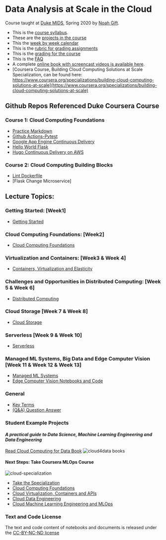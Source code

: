 # Data Analysis at Scale in the Cloud

Course taught at [Duke MIDS](https://datascience.duke.edu/noah-gift), Spring 2020 by [Noah Gift](https://www.noahgift.com/).  
* This is the [course syllabus](https://noahgift.github.io/cloud-data-analysis-at-scale/syllabus).
* These are the [projects in the course](https://noahgift.github.io/cloud-data-analysis-at-scale/projects)
* This the [week by week calendar](https://noahgift.github.io/cloud-data-analysis-at-scale/calendar)
* This is the [rubric for grading assignments](https://noahgift.github.io/cloud-data-analysis-at-scale/rubric)
* This is the [grading for the course](https://noahgift.github.io/cloud-data-analysis-at-scale/grading)
* This is the [FAQ](https://noahgift.github.io/cloud-data-analysis-at-scale/faq)
* A complete [online book with screencast videos is available here](https://paiml.com/docs/home/books/cloud-computing-for-data/chapter01-getting-started/).
* [Coursera Course, Building Cloud Computing Solutions at Scale Specialization, can be found here: https://www.coursera.org/specializations/building-cloud-computing-solutions-at-scale](https://www.coursera.org/specializations/building-cloud-computing-solutions-at-scale)

## Github Repos Referenced Duke Coursera Course

### Course 1: Cloud Computing Foundations

* [Practice Markdown](https://github.com/noahgift/duke-coursera-ccf-lab1/blob/main/Practice-Markdown.ipynb)
* [Github Actions-Pytest](https://github.com/noahgift/github-actions-pytest)
* [Google App Engine Continuous Delivery](https://github.com/noahgift/gcp-flask-ml-deploy)
* [Hello World Flask](https://github.com/noahgift/flask-hello-coursera)
* [Hugo Continuous Delivery on AWS](https://github.com/noahgift/dukehugofeb1)

### Course 2:  Cloud Computing Building Blocks

* [Lint Dockerfile](https://github.com/noahgift/duke-coursera-ccb-lab1)
* [Flask Change Microservice]


## Lecture Topics:

### Getting Started: [Week1]

* [Getting Started](https://paiml.com/docs/home/books/cloud-computing-for-data/chapter01-getting-started/)

### Cloud Computing Foundations: [Week2]

* [Cloud Computing Foundations](https://paiml.com/docs/home/books/cloud-computing-for-data/chapter02-cloud-foundations/)

### Virtualization and Containers: [Week3 & Week 4]

* [Containers, Virtualization and Elasticity](https://paiml.com/docs/home/books/cloud-computing-for-data/chapter03-virtualization-containers-elasticity/)

### Challenges and Opportunities in Distributed Computing: [Week 5 & Week 6]

* [Distributed Computing](https://paiml.com/docs/home/books/cloud-computing-for-data/chapter04-distributed-computing/)

### Cloud Storage [Week 7 & Week 8]

* [Cloud Storage](https://paiml.com/docs/home/books/cloud-computing-for-data/chapter05-cloud-storage/)

### Serverless [Week 9 & Week 10]

* [Serverless](https://paiml.com/docs/home/books/cloud-computing-for-data/chapter06-serverless-etl/)

### Managed ML Systems, Big Data and Edge Computer Vision [Week 11 & Week 12 & Week 13]

* [Managed ML Systems](https://paiml.com/docs/home/books/cloud-computing-for-data/chapter07-managed-ml/)
* [Edge Computer Vision Notebooks and Code](https://github.com/noahgift/edge-computer-vision)

### General

* [Key Terms](https://noahgift.github.io/cloud-data-analysis-at-scale/topics/key-terms)
* [(Q&A) Question Answer](https://noahgift.github.io/cloud-data-analysis-at-scale/topics/Question-Answer)

### Student Example Projects


#### *A practical guide to Data Science, Machine Learning Engineering and Data Engineering*

[Read Cloud Computing for Data Book](https://paiml.com/docs/home/books/cloud-computing-for-data/)
![cloud4data books](https://d2sofvawe08yqg.cloudfront.net/cloud4data/hero2x?1578933644)


#### Next Steps:  Take Coursera MLOps Course

![cloud-specialization](https://user-images.githubusercontent.com/58792/121041040-650ca180-c780-11eb-956e-8d1ecb134641.png)

* [Take the Specialization](https://www.coursera.org/learn/cloud-computing-foundations-duke?specialization=building-cloud-computing-solutions-at-scale)
* [Cloud Computing Foundations](https://www.coursera.org/learn/cloud-computing-foundations-duke?specialization=building-cloud-computing-solutions-at-scale)
* [Cloud Virtualization, Containers and APIs](https://www.coursera.org/learn/cloud-virtualization-containers-api-duke?specialization=building-cloud-computing-solutions-at-scale)
* [Cloud Data Engineering](https://www.coursera.org/learn/cloud-data-engineering-duke?specialization=building-cloud-computing-solutions-at-scale)
* [Cloud Machine Learning Engineering and MLOps](https://www.coursera.org/learn/cloud-machine-learning-engineering-mlops-duke?specialization=building-cloud-computing-solutions-at-scale)


### Text and Code License
The text and code content of notebooks and documents is released under the [CC-BY-NC-ND license](https://github.com/noahgift/cloud-data-analysis-at-scale/blob/master/license.md)



